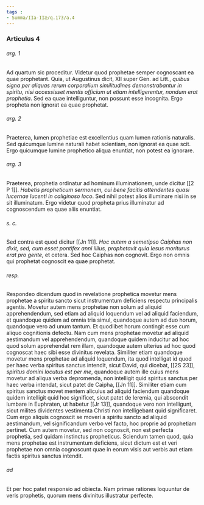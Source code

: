 ```yaml
---
tags : 
- Summa/IIa-IIæ/q.173/a.4
---
```


### Articulus 4

###### arg. 1
Ad quartum sic proceditur. Videtur quod prophetae semper cognoscant ea quae prophetant. Quia, ut Augustinus dicit, XII super Gen. ad Litt., *quibus signa per aliquas rerum corporalium similitudines demonstrabantur in spiritu, nisi accessisset mentis officium ut etiam intelligerentur, nondum erat prophetia*. Sed ea quae intelliguntur, non possunt esse incognita. Ergo propheta non ignorat ea quae prophetat.

###### arg. 2
Praeterea, lumen prophetiae est excellentius quam lumen rationis naturalis. Sed quicumque lumine naturali habet scientiam, non ignorat ea quae scit. Ergo quicumque lumine prophetico aliqua enuntiat, non potest ea ignorare.

###### arg. 3
Praeterea, prophetia ordinatur ad hominum illuminationem, unde dicitur [[2 P 1]]. *Habetis propheticum sermonem, cui bene facitis attendentes quasi lucernae lucenti in caliginoso loco*. Sed nihil potest alios illuminare nisi in se sit illuminatum. Ergo videtur quod propheta prius illuminatur ad cognoscendum ea quae aliis enuntiat.

###### s. c.
Sed contra est quod dicitur [[Jn 11]]. *Hoc autem a semetipso Caiphas non dixit, sed, cum esset pontifex anni illius, prophetavit quia Iesus moriturus erat pro gente,* et cetera. Sed hoc Caiphas non cognovit. Ergo non omnis qui prophetat cognoscit ea quae prophetat.

###### resp.
Respondeo dicendum quod in revelatione prophetica movetur mens prophetae a spiritu sancto sicut instrumentum deficiens respectu principalis agentis. Movetur autem mens prophetae non solum ad aliquid apprehendendum, sed etiam ad aliquid loquendum vel ad aliquid faciendum, et quandoque quidem ad omnia tria simul, quandoque autem ad duo horum, quandoque vero ad unum tantum. Et quodlibet horum contingit esse cum aliquo cognitionis defectu. Nam cum mens prophetae movetur ad aliquid aestimandum vel apprehendendum, quandoque quidem inducitur ad hoc quod solum apprehendat rem illam, quandoque autem ulterius ad hoc quod cognoscat haec sibi esse divinitus revelata. Similiter etiam quandoque movetur mens prophetae ad aliquid loquendum, ita quod intelligat id quod per haec verba spiritus sanctus intendit, sicut David, qui dicebat, [[2S 23]], *spiritus domini locutus est per me*, quandoque autem ille cuius mens movetur ad aliqua verba depromenda, non intelligit quid spiritus sanctus per haec verba intendat, sicut patet de Caipha, [[Jn 11]]. Similiter etiam cum spiritus sanctus movet mentem alicuius ad aliquid faciendum quandoque quidem intelligit quid hoc significet, sicut patet de Ieremia, qui abscondit lumbare in Euphraten, ut habetur [[Jr 13]], quandoque vero non intelligunt, sicut milites dividentes vestimenta Christi non intelligebant quid significaret. Cum ergo aliquis cognoscit se moveri a spiritu sancto ad aliquid aestimandum, vel significandum verbo vel facto, hoc proprie ad prophetiam pertinet. Cum autem movetur, sed non cognoscit, non est perfecta prophetia, sed quidam instinctus propheticus. Sciendum tamen quod, quia mens prophetae est instrumentum deficiens, sicut dictum est et veri prophetae non omnia cognoscunt quae in eorum visis aut verbis aut etiam factis spiritus sanctus intendit.

###### ad 
Et per hoc patet responsio ad obiecta. Nam primae rationes loquuntur de veris prophetis, quorum mens divinitus illustratur perfecte.

